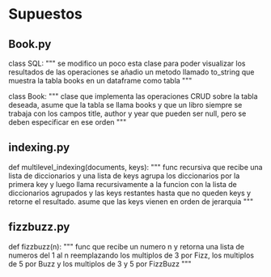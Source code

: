 # Supuestos

## Book.py

class SQL:
    """
        se modifico un poco esta clase para poder visualizar los resultados de las operaciones
        se añadio un metodo llamado to_string que muestra la tabla books en un dataframe como tabla
    """

class Book:
    """
        clase que implementa las operaciones CRUD sobre la tabla deseada, asume que la tabla se llama books
        y que un libro siempre se trabaja con los campos title, author y year que pueden ser null, pero se deben
        especificar en ese orden
    """

## indexing.py

def multilevel_indexing(documents, keys):
    """
        func recursiva que recibe una lista de diccionarios y una lista de keys
        agrupa los diccionarios por la primera key y luego llama recursivamente
        a la funcion con la lista de diccionarios agrupados y las keys restantes
        hasta que no queden keys y retorne el resultado. asume que las keys vienen en
        orden de jerarquia
    """

## fizzbuzz.py

def fizzbuzz(n):
    """
        func que recibe un numero n y retorna una lista de numeros del 1 al n
        reemplazando los multiplos de 3 por Fizz, los multiplos de 5 por Buzz
        y los multiplos de 3 y 5 por FizzBuzz
    """